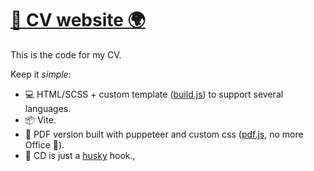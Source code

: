 # [🚀 CV website 🌍](http://vicenteortiz.me)

This is the code for my CV.

Keep it *simple*:
- 💻 HTML/SCSS + custom template ([build.js](https://github.com/pouyio/cv/blob/master/build.js)) to support several languages.
- 📦 Vite.
- 📄 PDF version built with puppeteer and custom css ([pdf.js](https://github.com/pouyio/cv/blob/master/pdf.js), no more Office 🤯).
- 🚀 CD is just a [husky](https://github.com/typicode/husky) hook.,
